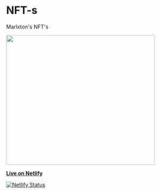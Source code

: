 # NFT-s

Marlxton's NFT's

<img src="https://marlxtonsnfts.netlify.app/img/avatar.jpeg" width="400" height="350">

[**Live on Netlify**](https://marlxtonsnfts.netlify.app/)

[![Netlify Status](https://api.netlify.com/api/v1/badges/ce7dd9ca-4c04-4cc3-8ea4-6567553c13b8/deploy-status?branch=main`)](https://app.netlify.com/sites/marlxtonsnfts/deploys)
